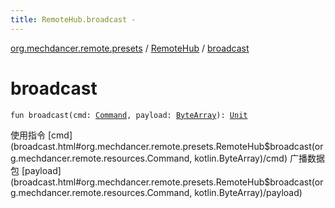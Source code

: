 ```yaml
---
title: RemoteHub.broadcast - 
---
```


[org.mechdancer.remote.presets](../index.html) / [RemoteHub](index.html) / [broadcast](./broadcast.html)

# broadcast

`fun broadcast(cmd: `[`Command`](../../org.mechdancer.remote.resources/-command/index.html)`, payload: `[`ByteArray`](https://kotlinlang.org/api/latest/jvm/stdlib/kotlin/-byte-array/index.html)`): `[`Unit`](https://kotlinlang.org/api/latest/jvm/stdlib/kotlin/-unit/index.html)

使用指令 [cmd](broadcast.html#org.mechdancer.remote.presets.RemoteHub$broadcast(org.mechdancer.remote.resources.Command, kotlin.ByteArray)/cmd) 广播数据包 [payload](broadcast.html#org.mechdancer.remote.presets.RemoteHub$broadcast(org.mechdancer.remote.resources.Command, kotlin.ByteArray)/payload)


